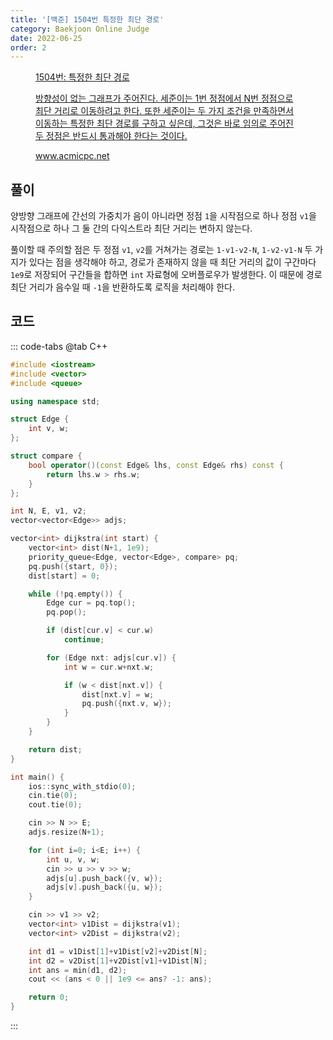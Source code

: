 ```yaml
---
title: '[백준] 1504번 특정한 최단 경로'
category: Baekjoon Online Judge
date: 2022-06-25
order: 2
---
```


<figure class="opengraph"><a href="https://www.acmicpc.net/problem/1504" data-source-url="https://www.acmicpc.net/problem/1504">
<div class="og-image" style="background-image: url('https://drive.google.com/uc?export=view&id=1nCax5mgwtYA82T46I_ntU1afsBBNkrLr');"></div>
<div class="og-text">
<p class="og-title">1504번: 특정한 최단 경로</p>
<p class="og-desc">방향성이 없는 그래프가 주어진다. 세준이는 1번 정점에서 N번 정점으로 최단 거리로 이동하려고 한다. 또한 세준이는 두 가지 조건을 만족하면서 이동하는 특정한 최단 경로를 구하고 싶은데, 그것은 바로 임의로 주어진 두 정점은 반드시 통과해야 한다는 것이다.</p>
<p class="og-host">www.acmicpc.net</p></div></a></figure>

## 풀이
양방향 그래프에 간선의 가중치가 음이 아니라면 정점 `1`을 시작점으로 하나 정점 `v1`을 시작점으로 하나 그 둘 간의 다익스트라 최단 거리는 변하지 않는다.

풀이할 때 주의할 점은 두 정점 `v1`, `v2`를 거쳐가는 경로는 `1-v1-v2-N`, `1-v2-v1-N` 두 가지가 있다는 점을 생각해야 하고, 경로가 존재하지 않을 때 최단 거리의 값이 구간마다 `1e9`로 저장되어 구간들을 합하면 `int` 자료형에 오버플로우가 발생한다. 이 때문에 경로 최단 거리가 음수일 때 `-1`을 반환하도록 로직을 처리해야 한다.

## 코드
::: code-tabs
@tab C++
```cpp
#include <iostream>
#include <vector>
#include <queue>

using namespace std;

struct Edge {
    int v, w;
};

struct compare {
    bool operator()(const Edge& lhs, const Edge& rhs) const {
        return lhs.w > rhs.w;
    }
};

int N, E, v1, v2;
vector<vector<Edge>> adjs;

vector<int> dijkstra(int start) {
    vector<int> dist(N+1, 1e9);
    priority_queue<Edge, vector<Edge>, compare> pq;
    pq.push({start, 0});
    dist[start] = 0;

    while (!pq.empty()) {
        Edge cur = pq.top();
        pq.pop();

        if (dist[cur.v] < cur.w)
            continue;

        for (Edge nxt: adjs[cur.v]) {
            int w = cur.w+nxt.w;

            if (w < dist[nxt.v]) {
                dist[nxt.v] = w;
                pq.push({nxt.v, w});
            }
        }
    }

    return dist;
}

int main() {
    ios::sync_with_stdio(0);
    cin.tie(0);
    cout.tie(0);

    cin >> N >> E;
    adjs.resize(N+1);

    for (int i=0; i<E; i++) {
        int u, v, w;
        cin >> u >> v >> w;
        adjs[u].push_back({v, w});
        adjs[v].push_back({u, w});
    }

    cin >> v1 >> v2;
    vector<int> v1Dist = dijkstra(v1);
    vector<int> v2Dist = dijkstra(v2);

    int d1 = v1Dist[1]+v1Dist[v2]+v2Dist[N];
    int d2 = v2Dist[1]+v2Dist[v1]+v1Dist[N];
    int ans = min(d1, d2);
    cout << (ans < 0 || 1e9 <= ans? -1: ans);

    return 0;
}
```
:::
